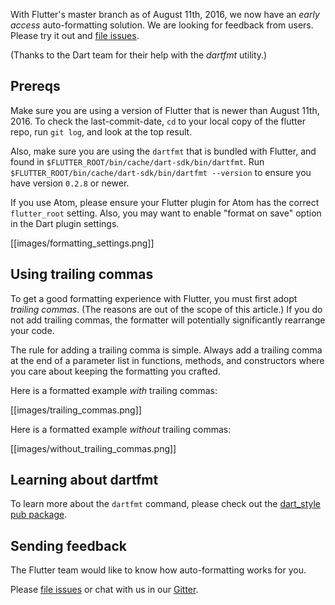 With Flutter's master branch as of August 11th, 2016, we now have an _early access_ auto-formatting solution. We are looking for feedback from users. Please try it out and [file issues](https://github.com/flutter/flutter/issues/new).

(Thanks to the Dart team for their help with the _dartfmt_ utility.)

## Prereqs

Make sure you are using a version of Flutter that is newer than August 11th, 2016. To check the last-commit-date, `cd` to your local copy of the flutter repo, run `git log`, and look at the top result.

Also, make sure you are using the `dartfmt` that is bundled with Flutter, and found in  `$FLUTTER_ROOT/bin/cache/dart-sdk/bin/dartfmt`. Run `$FLUTTER_ROOT/bin/cache/dart-sdk/bin/dartfmt --version` to ensure you have version `0.2.8` or newer.

If you use Atom, please ensure your Flutter plugin for Atom has the correct `flutter_root` setting.
Also, you may want to enable "format on save" option in the Dart plugin settings.

[[images/formatting_settings.png]]

## Using trailing commas

To get a good formatting experience with Flutter, you must first adopt _trailing commas_. (The reasons are out of the scope of this article.) If you do not add trailing commas, the formatter will potentially significantly rearrange your code.

The rule for adding a trailing comma is simple. Always add a trailing comma at the end of a parameter list in functions, methods, and constructors where you care about keeping the formatting you crafted.

Here is a formatted example _with_ trailing commas:

[[images/trailing_commas.png]]

Here is a formatted example _without_ trailing commas:

[[images/without_trailing_commas.png]]

## Learning about dartfmt

To learn more about the `dartfmt` command, please check out the [dart_style pub package](https://pub.dartlang.org/packages/dart_style).

## Sending feedback

The Flutter team would like to know how auto-formatting works for you.

Please [file issues](https://github.com/flutter/flutter/issues/new)
or chat with us in our [Gitter](https://gitter.im/flutter/flutter).